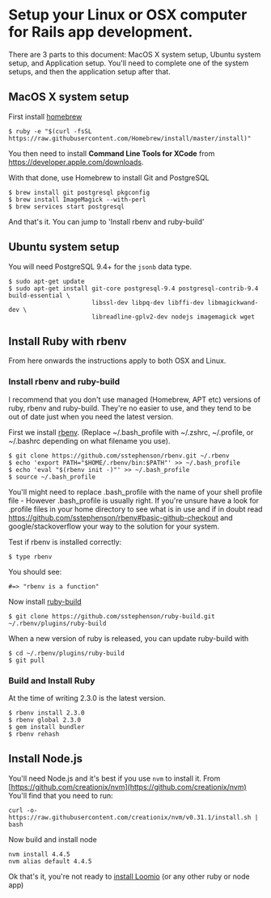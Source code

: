 # Setup your Linux or OSX computer for Rails app development.

There are 3 parts to this document: MacOS X system setup, Ubuntu system setup, and Application setup. You'll need to complete one of the system setups, and then the application setup after that.

## MacOS X system setup

First install [homebrew](http://brew.sh)

```
$ ruby -e "$(curl -fsSL https://raw.githubusercontent.com/Homebrew/install/master/install)"
```

You then need to install __Command Line Tools for XCode__ from https://developer.apple.com/downloads.

With that done, use Homebrew to install Git and PostgreSQL

```
$ brew install git postgresql pkgconfig
$ brew install ImageMagick --with-perl
$ brew services start postgresql
```

And that's it. You can jump to 'Install rbenv and ruby-build'

## Ubuntu system setup

You will need PostgreSQL 9.4+ for the `jsonb` data type.

```
$ sudo apt-get update
$ sudo apt-get install git-core postgresql-9.4 postgresql-contrib-9.4 build-essential \
                       libssl-dev libpq-dev libffi-dev libmagickwand-dev \
                       libreadline-gplv2-dev nodejs imagemagick wget
```

## Install Ruby with rbenv

From here onwards the instructions apply to both OSX and Linux.

### Install rbenv and ruby-build

I recommend that you don't use managed (Homebrew, APT etc) versions of ruby, rbenv and ruby-build. They're no easier to use, and they tend to be out of date just when you need the latest version.

First we install [rbenv](https://github.com/sstephenson/rbenv). (Replace ~/.bash_profile with  ~/.zshrc, ~/.profile, or ~/.bashrc depending on what filename you use).

```
$ git clone https://github.com/sstephenson/rbenv.git ~/.rbenv
$ echo 'export PATH="$HOME/.rbenv/bin:$PATH"' >> ~/.bash_profile
$ echo 'eval "$(rbenv init -)"' >> ~/.bash_profile
$ source ~/.bash_profile
```

You'll might need to replace .bash_profile with the name of your shell profile file - However .bash_profile is usually right. If you're unsure have a look for .profile files in your home directory to see what is in use and if in doubt read https://github.com/sstephenson/rbenv#basic-github-checkout and google/stackoverflow your way to the solution for your system.

Test if rbenv is installed correctly:
```
$ type rbenv
```

You should see:
```
#=> "rbenv is a function"
```

Now install [ruby-build](https://github.com/sstephenson/ruby-build#readme)

```
$ git clone https://github.com/sstephenson/ruby-build.git ~/.rbenv/plugins/ruby-build
```

When a new version of ruby is released, you can update ruby-build with
```
$ cd ~/.rbenv/plugins/ruby-build
$ git pull
```

### Build and Install Ruby

At the time of writing 2.3.0 is the latest version.

```
$ rbenv install 2.3.0
$ rbenv global 2.3.0
$ gem install bundler
$ rbenv rehash
```

## Install Node.js

You'll need Node.js and it's best if you use `nvm` to install it. From [https://github.com/creationix/nvm](https://github.com/creationix/nvm) You'll find that you need to run:
```
curl -o- https://raw.githubusercontent.com/creationix/nvm/v0.31.1/install.sh | bash
```

Now build and install node

```
nvm install 4.4.5
nvm alias default 4.4.5
```

Ok that's it, you're not ready to [install Loomio](quickstart.md) (or any other ruby or node app)

